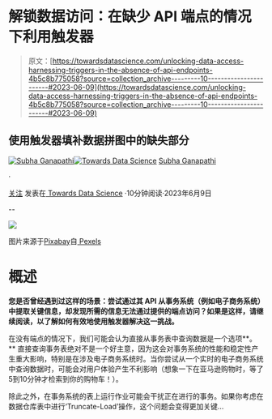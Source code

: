# 解锁数据访问：在缺少 API 端点的情况下利用触发器

> 原文：[https://towardsdatascience.com/unlocking-data-access-harnessing-triggers-in-the-absence-of-api-endpoints-4b5c8b775058?source=collection_archive---------10-----------------------#2023-06-09](https://towardsdatascience.com/unlocking-data-access-harnessing-triggers-in-the-absence-of-api-endpoints-4b5c8b775058?source=collection_archive---------10-----------------------#2023-06-09)

## 使用触发器填补数据拼图中的缺失部分

[](https://mg-subha.medium.com/?source=post_page-----4b5c8b775058--------------------------------)[![Subha Ganapathi](../Images/d346759d5990b79aae7ef2c3a5ab7cf3.png)](https://mg-subha.medium.com/?source=post_page-----4b5c8b775058--------------------------------)[](https://towardsdatascience.com/?source=post_page-----4b5c8b775058--------------------------------)[![Towards Data Science](../Images/a6ff2676ffcc0c7aad8aaf1d79379785.png)](https://towardsdatascience.com/?source=post_page-----4b5c8b775058--------------------------------) [Subha Ganapathi](https://mg-subha.medium.com/?source=post_page-----4b5c8b775058--------------------------------)

·

[关注](https://medium.com/m/signin?actionUrl=https%3A%2F%2Fmedium.com%2F_%2Fsubscribe%2Fuser%2Fe911b9969577&operation=register&redirect=https%3A%2F%2Ftowardsdatascience.com%2Funlocking-data-access-harnessing-triggers-in-the-absence-of-api-endpoints-4b5c8b775058&user=Subha+Ganapathi&userId=e911b9969577&source=post_page-e911b9969577----4b5c8b775058---------------------post_header-----------) 发表在[ Towards Data Science](https://towardsdatascience.com/?source=post_page-----4b5c8b775058--------------------------------) ·10分钟阅读·2023年6月9日[](https://medium.com/m/signin?actionUrl=https%3A%2F%2Fmedium.com%2F_%2Fvote%2Ftowards-data-science%2F4b5c8b775058&operation=register&redirect=https%3A%2F%2Ftowardsdatascience.com%2Funlocking-data-access-harnessing-triggers-in-the-absence-of-api-endpoints-4b5c8b775058&user=Subha+Ganapathi&userId=e911b9969577&source=-----4b5c8b775058---------------------clap_footer-----------)

--

[](https://medium.com/m/signin?actionUrl=https%3A%2F%2Fmedium.com%2F_%2Fbookmark%2Fp%2F4b5c8b775058&operation=register&redirect=https%3A%2F%2Ftowardsdatascience.com%2Funlocking-data-access-harnessing-triggers-in-the-absence-of-api-endpoints-4b5c8b775058&source=-----4b5c8b775058---------------------bookmark_footer-----------)![](../Images/8ab9ec3ecea0b81357cdfa9d26f5cf96.png)

图片来源于[Pixabay](https://www.pexels.com/photo/abstract-accuracy-accurate-aim-262438/)自[ Pexels](https://www.pexels.com/)

# 概述

**您是否曾经遇到过这样的场景：尝试通过其 API 从事务系统（例如电子商务系统）中提取关键信息，却发现所需的信息无法通过提供的端点访问？如果是这样，请继续阅读，以了解如何有效地使用触发器解决这一挑战。**

在没有端点的情况下，我们可能会认为直接从事务表中查询数据是一个选项**。** 直接查询事务表绝对不是一个好主意，因为这会对事务系统的性能和稳定性产生重大影响，特别是在涉及电子商务系统时。当你尝试从一个实时的电子商务系统中查询数据时，可能会对用户体验产生不利影响（想象一下在亚马逊购物时，等了5到10分钟才检索到你的购物车！）。

除此之外，在事务系统的表上运行作业可能会干扰正在进行的事务。如果你考虑在数据仓库表中进行‘Truncate-Load’操作，这个问题会变得更加关键…
